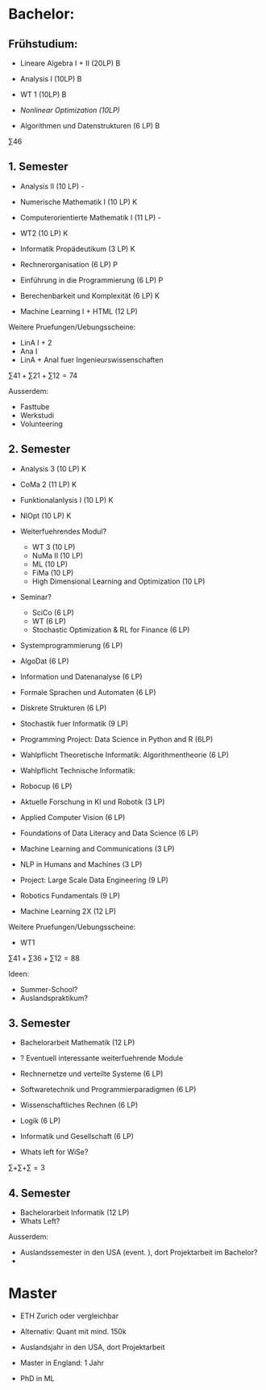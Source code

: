 # Bachelor:
## Frühstudium:
- Lineare Algebra I + II (20LP) B
- Analysis I (10LP) B
- WT 1 (10LP) B
- *Nonlinear Optimization (10LP)*

- Algorithmen und Datenstrukturen (6 LP) B

$\sum 46$
## 1. Semester
- Analysis II (10 LP) -
- Numerische Mathematik I (10 LP) K
- Computerorientierte Mathematik I (11 LP)  -
- WT2 (10 LP) K

- Informatik Propädeutikum (3 LP) K
- Rechnerorganisation (6 LP) P
- Einführung in die Programmierung (6 LP) P
- Berechenbarkeit und Komplexität (6 LP) K

- Machine Learning I + HTML (12 LP)

Weitere Pruefungen/Uebungsscheine:
- LinA I + 2 
- Ana I
- LinA + AnaI fuer Ingenieurswissenschaften

$\sum 41 + \sum 21 + \sum 12 = 74$

Ausserdem:
- Fasttube
- Werkstudi
- Volunteering
## 2. Semester
- Analysis 3 (10 LP) K
- CoMa 2 (11 LP) K
- Funktionalanlysis I (10 LP) K
- NlOpt (10 LP) K
- Weiterfuehrendes Modul?
	- WT 3 (10 LP)
	- NuMa II (10 LP)
	- ML (10 LP)
	- FiMa (10 LP)
	- High Dimensional Learning and Optimization (10 LP)
- Seminar?
	- SciCo (6 LP)
	- WT (6 LP)
	- Stochastic Optimization & RL for Finance (6 LP)

- Systemprogrammierung (6 LP)
- AlgoDat (6 LP)
- Information und Datenanalyse (6 LP)
- Formale Sprachen und Automaten (6 LP)
- Diskrete Strukturen (6 LP)
- Stochastik fuer Informatik (9 LP)

- Programming Project: Data Science in Python and R (6LP)
- Wahlpflicht Theoretische Informatik: Algorithmentheorie (6 LP)
- Wahlpflicht Technische Informatik: 

- Robocup (6 LP)
- Aktuelle Forschung in KI und Robotik (3 LP)
- Applied Computer Vision (6 LP)
- Foundations of Data Literacy and Data Science (6 LP)
- Machine Learning and Communications (3 LP)
- NLP in Humans and Machines (3 LP)
- Project: Large Scale Data Engineering (9 LP)
- Robotics Fundamentals (9 LP)

- Machine Learning 2X (12 LP)

Weitere Pruefungen/Uebungsscheine:
- WT1

$\sum 41 + \sum 36 + \sum 12 = 88$

Ideen:
- Summer-School?
- Auslandspraktikum?
## 3. Semester
- Bachelorarbeit Mathematik (12 LP)
- ? Eventuell interessante weiterfuehrende Module

- Rechnernetze und verteilte Systeme (6 LP)
- Softwaretechnik und Programmierparadigmen (6 LP)
- Wissenschaftliches Rechnen (6 LP)
- Logik (6 LP)
- Informatik und Gesellschaft (6 LP)
- Whats left for WiSe?

$\sum  + \sum + \sum  = 3$

## 4. Semester
- Bachelorarbeit Informatik (12 LP)
- Whats Left?

Ausserdem:
- Auslandssemester in den USA (event. ), dort Projektarbeit im Bachelor?
- 

# Master
- ETH Zurich oder vergleichbar
- Alternativ: Quant mit mind. 150k


- Auslandsjahr in den USA, dort Projektarbeit
- Master in England: 1 Jahr
- PhD in ML 